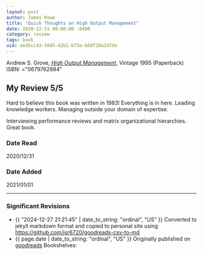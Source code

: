 ```yaml
---
layout: post
author: James Rowe
title: "Quick Thoughts on High Output Management"
date: 2020-12-31 00:00:00 -0400
category: review
tags: book 
uid: aed5cc43-5045-42b1-b75e-b6df20a24fda
---
```


Andrew S. Grove, *[High Output Management](https://www.goodreads.com/book/show/324750)*,  Vintage 1995 (Paperback) ISBN: ="0679762884"

## My Review 5/5

Hard to believe this book was written in 1983! Everything is in here. Leading knowledge workers. Managing outside your domain of expertise. 

Interviewing performance reviews and matrix organizational hierarchies. Great book. 

### Date Read
2020/12/31

### Date Added
2021/01/01

---

### Significant Revisions

- {{ "2024-12-27 21:21:45" | date_to_string: "ordinal", "US" }} Converted to jekyll markdown format and copied to personal site using <https://github.com/jsr6720/goodreads-csv-to-md>
- {{ page.date | date_to_string: "ordinal", "US" }} Originally published on [goodreads](https://www.goodreads.com) Bookshelves: 